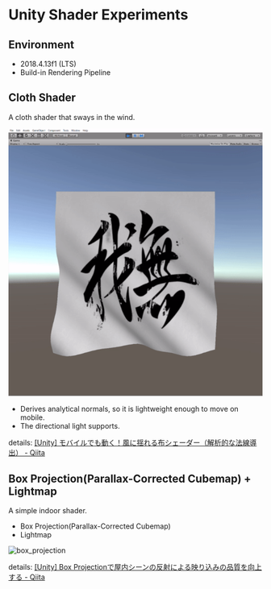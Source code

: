 # Unity Shader Experiments

## Environment

- 2018.4.13f1 (LTS)
- Build-in Rendering Pipeline

## Cloth Shader

A cloth shader that sways in the wind.

![cloth](Captures/cloth_loop.gif)

- Derives analytical normals, so it is lightweight enough to move on mobile.
- The directional light supports.

details: [[Unity] モバイルでも動く！風に揺れる布シェーダー（解析的な法線導出） - Qiita](https://qiita.com/gam0022/items/6fad2d8df583c70d417f)

## Box Projection(Parallax-Corrected Cubemap) + Lightmap

A simple indoor shader.

- Box Projection(Parallax-Corrected Cubemap)
- Lightmap

![box_projection](Captures/box_projection.gif)

details: [[Unity] Box Projectionで屋内シーンの反射による映り込みの品質を向上する - Qiita](https://qiita.com/gam0022/items/f20b6b55378c3ce7aa0a)
